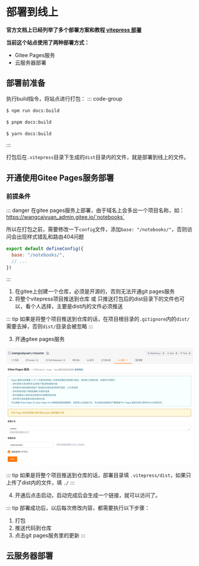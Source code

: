 # 部署到线上

**官方文档上已经列举了多个部署方案和教程 [vitepress 部署](https://vitepress.dev/guide/deploy)**

**当前这个站点使用了两种部署方式：**

- Gitee Pages服务
- 云服务器部署

## 部署前准备

执行build指令，将站点进行打包：
::: code-group

```sh [npm]
$ npm run docs:build
```

```sh [pnpm]
$ pnpm docs:build
```

```sh [yarn]
$ yarn docs:build
```

:::

打包后在`.vitepress`目录下生成的`dist`目录内的文件，就是部署到线上的文件。

## 开通使用Gitee Pages服务部署

### 前提条件

::: danger
在gitee pages服务上部署，由于域名上会多出一个项目名称，如：https://wangcaiyuan_admin.gitee.io/`notebooks`

所以在打包之前，需要修改一下`config`文件，添加`base: "/notebooks/"`，否则访问会出现样式错乱和路由404问题

```js
export default defineConfig({
  base: "/notebooks/",
  // ...
})
```
:::

1. 在gitee上创建一个仓库，必须是开源的，否则无法开通git pages服务
2. 将整个vitepress项目推送到仓库 或 只推送打包后的dist目录下的文件也可以，看个人选择，主要是dist内的文件必须推送

::: tip
如果是将整个项目推送到仓库的话，在项目根目录的`.gitignore`内的`dist/`需要去掉，否则`dist/`目录会被忽略
:::

3. 开通gitee pages服务

![An image](../../../images/vitepress-deploy.png)

::: tip
如果是将整个项目推送到仓库的话，部署目录填 `.vitepress/dist`，如果只上传了dist内的文件，填 `./`
:::

4. 开通后点击启动，启动完成后会生成一个链接，就可以访问了。

::: tip
部署成功后，以后每次修改内容，都需要执行以下步骤：
1. 打包
2. 推送代码到仓库
3. 点击git pages服务里的更新
:::


## 云服务器部署
